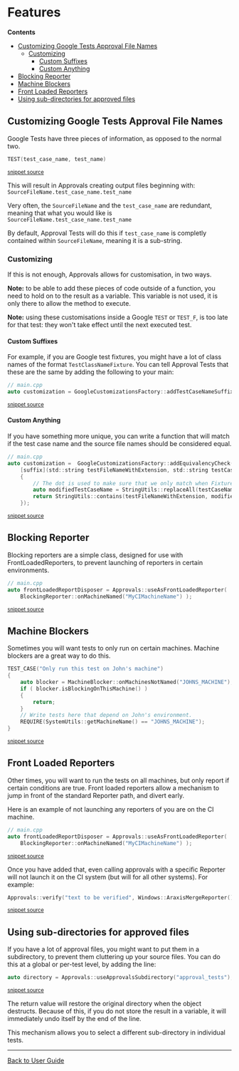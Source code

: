 <!--
GENERATED FILE - DO NOT EDIT
This file was generated by [MarkdownSnippets](https://github.com/SimonCropp/MarkdownSnippets).
Source File: /doc/mdsource/Features.source.md
To change this file edit the source file and then run MarkdownSnippets.
-->
<a id="top"></a>

# Features



<!-- START doctoc generated TOC please keep comment here to allow auto update -->
<!-- DON'T EDIT THIS SECTION, INSTEAD RE-RUN doctoc TO UPDATE -->
**Contents**

- [Customizing Google Tests Approval File Names](#customizing-google-tests-approval-file-names)
  - [Customizing](#customizing)
    - [Custom Suffixes](#custom-suffixes)
    - [Custom Anything](#custom-anything)
- [Blocking Reporter](#blocking-reporter)
- [Machine Blockers](#machine-blockers)
- [Front Loaded Reporters](#front-loaded-reporters)
- [Using sub-directories for approved files](#using-sub-directories-for-approved-files)

<!-- END doctoc generated TOC please keep comment here to allow auto update -->

## Customizing Google Tests Approval File Names

Google Tests have three pieces of information, as opposed to the normal two.

<!-- snippet: googletest_name_parts -->
```cpp
TEST(test_case_name, test_name)
```
<sup>[snippet source](/ApprovalTests_GoogleTest_Tests/testGoogleNamerCustomizations.cpp#L11-L13)</sup>
<!-- endsnippet -->

This will result in Approvals creating output files beginning with: 
`SourceFileName.test_case_name.test_name`

Very often, the `SourceFileName` and the `test_case_name` are redundant, meaning that what you would like is `SourceFileName.test_case_name.test_name`

By default, Approval Tests will do this if `test_case_name` is completly contained within `SourceFileName`, meaning it is a sub-string.

### Customizing

If this is not enough, Approvals allows for customisation, in two ways.

**Note:** to be able to add these pieces of code outside of a function, you need to hold on to the result as a variable. This variable is not used, it is only there to allow the method to execute.

**Note:** using these customisations inside a Google `TEST` or `TEST_F`, is too late for that test: they won't take effect until the next executed test.

#### Custom Suffixes

For example, if you are Google test fixtures, you might have a lot of class names of the format `TestClassNameFixture`. You can tell Approval Tests that these are the same by adding the following to your main:

<!-- snippet: googletest_customize_suffix -->
```cpp
// main.cpp
auto customization = GoogleCustomizationsFactory::addTestCaseNameSuffix("Fixture");
```
<sup>[snippet source](/ApprovalTests_GoogleTest_Tests/testGoogleNamerCustomizations.cpp#L6-L9)</sup>
<!-- endsnippet -->

#### Custom Anything

If you have something more unique, you can write a function that will match if the test case name and the source file names should be considered equal.

<!-- snippet: googletest_customize_lambda -->
```h
// main.cpp
auto customization =  GoogleCustomizationsFactory::addEquivalencyCheck(
    [suffix](std::string testFileNameWithExtension, std::string testCaseName)
    {
        // The dot is used to make sure that we only match when Fixture appears at the end of the file name
        auto modifiedTestCaseName = StringUtils::replaceAll(testCaseName, suffix, ".");
        return StringUtils::contains(testFileNameWithExtension, modifiedTestCaseName);
    });
```
<sup>[snippet source](/ApprovalTests/integrations/google/GoogleCustomizationsFactory.h#L44-L53)</sup>
<!-- endsnippet -->

## Blocking Reporter

Blocking reporters are a simple class, designed for use with FrontLoadedReporters, to prevent launching of reporters in certain environments.

<!-- snippet: do_not_report_on_ci -->
```cpp
// main.cpp
auto frontLoadedReportDisposer = Approvals::useAsFrontLoadedReporter(
    BlockingReporter::onMachineNamed("MyCIMachineName") );
```
<sup>[snippet source](/examples/googletest_existing_main/main.cpp#L19-L23)</sup>
<!-- endsnippet -->

## Machine Blockers

Sometimes you will want tests to only run on certain machines. Machine blockers are a great way to do this.

<!-- snippet: machine_specific_test_runner -->
```cpp
TEST_CASE("Only run this test on John's machine")
{
    auto blocker = MachineBlocker::onMachinesNotNamed("JOHNS_MACHINE");
    if ( blocker.isBlockingOnThisMachine() )
    {
        return;
    }
    // Write tests here that depend on John's environment.
    REQUIRE(SystemUtils::getMachineName() == "JOHNS_MACHINE");
}
```
<sup>[snippet source](/ApprovalTests_Catch2_Tests/utilities/MachineBlockerTests.cpp#L21-L32)</sup>
<!-- endsnippet -->

## Front Loaded Reporters

Other times, you will want to run the tests on all machines, but only report if certain conditions are true. Front loaded reporters allow a mechanism to jump in front of the standard Reporter path, and divert early.

Here is an example of not launching any reporters of you are on the CI machine.

<!-- snippet: do_not_report_on_ci -->
```cpp
// main.cpp
auto frontLoadedReportDisposer = Approvals::useAsFrontLoadedReporter(
    BlockingReporter::onMachineNamed("MyCIMachineName") );
```
<sup>[snippet source](/examples/googletest_existing_main/main.cpp#L19-L23)</sup>
<!-- endsnippet -->

Once you have added that, even calling approvals with a specific Reporter will not launch it on the CI system (but will for all other systems). For example:

<!-- snippet: basic_approval_with_reporter -->
```cpp
Approvals::verify("text to be verified", Windows::AraxisMergeReporter());
```
<sup>[snippet source](/examples/googletest_existing_main/GoogleTestApprovalsTests.cpp#L11-L13)</sup>
<!-- endsnippet -->

## Using sub-directories for approved files

If you have a lot of approval files, you might want to put them in a subdirectory, to prevent them cluttering up your source files. You can do this at a global or per-test level, by adding the line:

<!-- snippet: use_subdirectory_in_main -->
```cpp
auto directory = Approvals::useApprovalsSubdirectory("approval_tests");
```
<sup>[snippet source](/ApprovalTests_Catch2_Tests/main.cpp#L12-L14)</sup>
<!-- endsnippet -->

The return value will restore the original directory when the object destructs. Because of this, if you do not store the result in a variable, it will immediately undo itself by the end of the line.

This mechanism allows you to select a different sub-directory in individual tests.


---

[Back to User Guide](/doc/README.md#top)
